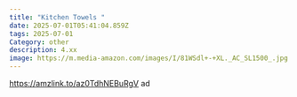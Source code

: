 ```yaml
---
title: "Kitchen Towels "
date: 2025-07-01T05:41:04.859Z
tags: 2025-07-01
Category: other
description: 4.xx
image: https://m.media-amazon.com/images/I/81WSdl+-+XL._AC_SL1500_.jpg
---
```

https://amzlink.to/az0TdhNEBuRgV ad